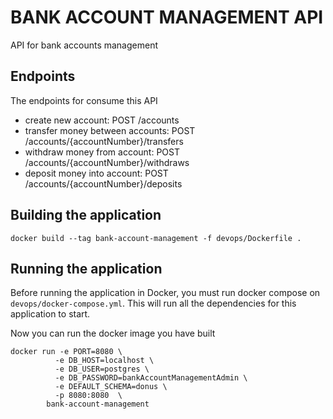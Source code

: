 # BANK ACCOUNT MANAGEMENT API
API for bank accounts management

## Endpoints
The endpoints for consume this API
* create new account: POST /accounts
* transfer money between accounts: POST /accounts/{accountNumber}/transfers
* withdraw money from account: POST /accounts/{accountNumber}/withdraws
* deposit money into account: POST /accounts/{accountNumber}/deposits

## Building the application
    docker build --tag bank-account-management -f devops/Dockerfile .
    
## Running the application
Before running the application in Docker, you must run docker compose on `devops/docker-compose.yml`.
This will run all the dependencies for this application to start.

Now you can run the docker image you have built

    docker run -e PORT=8080 \
              -e DB_HOST=localhost \
              -e DB_USER=postgres \
              -e DB_PASSWORD=bankAccountManagementAdmin \
              -e DEFAULT_SCHEMA=donus \
              -p 8080:8080  \
            bank-account-management
